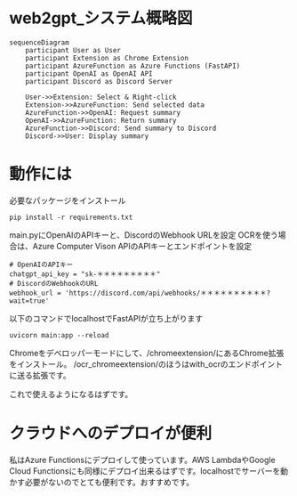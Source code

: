 # web2gpt_システム概略図

```mermaid
sequenceDiagram
    participant User as User
    participant Extension as Chrome Extension
    participant AzureFunction as Azure Functions (FastAPI)
    participant OpenAI as OpenAI API
    participant Discord as Discord Server

    User->>Extension: Select & Right-click
    Extension->>AzureFunction: Send selected data
    AzureFunction->>OpenAI: Request summary
    OpenAI->>AzureFunction: Return summary
    AzureFunction->>Discord: Send summary to Discord
    Discord->>User: Display summary
```

# 動作には

必要なパッケージをインストール
```
pip install -r requirements.txt
```

main.pyにOpenAIのAPIキーと、DiscordのWebhook URLを設定
OCRを使う場合は、Azure Computer Vison APIのAPIキーとエンドポイントを設定

```
# OpenAIのAPIキー
chatgpt_api_key = "sk-＊＊＊＊＊＊＊＊＊"
# DiscordのWebhookのURL
webhook_url = 'https://discord.com/api/webhooks/＊＊＊＊＊＊＊＊＊＊?wait=true'
```

以下のコマンドでlocalhostでFastAPIが立ち上がります
```
uvicorn main:app --reload
```

Chromeをデベロッパーモードにして、/chromeextension/にあるChrome拡張をインストール。
/ocr_chromeextension/のほうはwith_ocrのエンドポイントに送る拡張です。

これで使えるようになるはずです。

# クラウドへのデプロイが便利
私はAzure Functionsにデプロイして使っています。AWS LambdaやGoogle Cloud Functionsにも同様にデプロイ出来るはずです。localhostでサーバーを動かす必要がないのでとても便利です。おすすめです。
